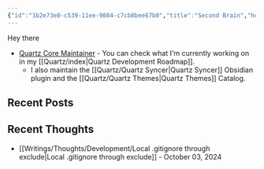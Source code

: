 ```yaml
---
{"id":"1b2e73e0-c539-11ee-9084-c7cb8bee67b0","title":"Second Brain","home":true,"publish":true,"date_created":"Saturday, December 3rd 2022, 3:27:32 pm","date_modified":"Monday, October 21st 2024, 9:21:54 pm","editing_lock":true,"live_preview":true,"cssclasses":["mado-heading"],"path":"index.md","permalink":"/index/","PassFrontmatter":true}
---
```



Hey there

- [Quartz Core Maintainer](https://quartz.jzhao.xyz/) - You can check what I'm currently working on in my [[Quartz/index\|Quartz Development Roadmap]].
	- I also maintain the [[Quartz/Quartz Syncer\|Quartz Syncer]] Obsidian plugin and the [[Quartz/Quartz Themes\|Quartz Themes]] Catalog.

## Recent Posts



## Recent Thoughts

- [[Writings/Thoughts/Development/Local .gitignore through exclude\|Local .gitignore through exclude]] - October 03, 2024

